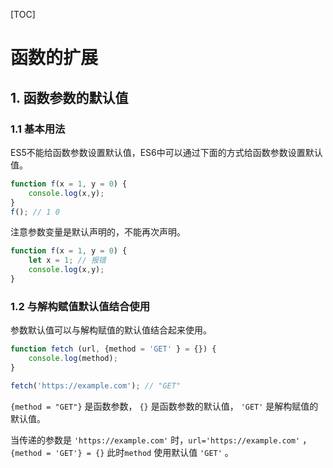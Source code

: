 [TOC]

# 函数的扩展

## 1. 函数参数的默认值

### 1.1 基本用法

ES5不能给函数参数设置默认值，ES6中可以通过下面的方式给函数参数设置默认值。

```js
function f(x = 1, y = 0) {
    console.log(x,y);
}
f(); // 1 0
```

注意参数变量是默认声明的，不能再次声明。

```js
function f(x = 1, y = 0) {
 	let x = 1; // 报错
    console.log(x,y);
}
```

### 1.2 与解构赋值默认值结合使用

参数默认值可以与解构赋值的默认值结合起来使用。

```js
function fetch (url, {method = 'GET' } = {}) {
    console.log(method);
} 

fetch('https://example.com'); // "GET"
```

`{method = "GET"}` 是函数参数， `{}` 是函数参数的默认值， `'GET'` 是解构赋值的默认值。

当传递的参数是 `'https://example.com'` 时，`url='https://example.com'` ，`{method = 'GET'} = {}` 此时`method` 使用默认值 `'GET'` 。

